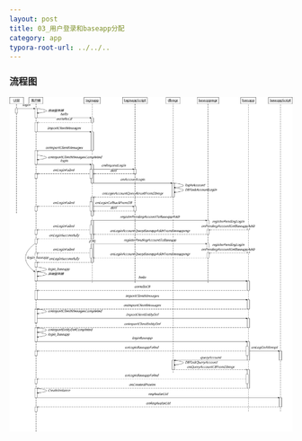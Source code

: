 ```yaml
---
layout: post
title: 03_用户登录和baseapp分配
category: app
typora-root-url: ../../..
---
```


### 流程图

![img](../../../assets/04_%E7%94%A8%E6%88%B7%E7%99%BB%E5%BD%95%E5%92%8Cbaseapp%E5%88%86%E9%85%8D/aHR0cHM6Ly9pbWFnZXMyMDE1LmNuYmxvZ3MuY29tL2Jsb2cvOTI3Njc1LzIwMTcwNS85Mjc2NzUtMjAxNzA1MjcxNzM4MjI1MTMtNjgxMDE4MTMyLnBuZw)
